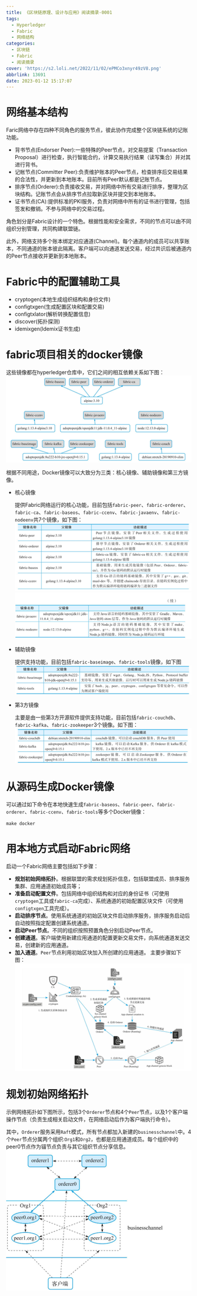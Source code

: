 ```yaml
---
title: 《区块链原理、设计与应用》阅读摘录-0001
tags:
  - Hyperledger
  - Fabric
  - 网络结构
categories:
  - 区块链
  - Fabric
  - 阅读摘录
cover: 'https://s2.loli.net/2022/11/02/ePMCo3xnyr49zV8.png'
abbrlink: 13691
date: 2023-01-12 15:17:07
---
```


# 网络基本结构
Faric网络中存在四种不同角色的服务节点，彼此协作完成整个区块链系统的记账功能。
- 背书节点(Endorser Peer):一些特殊的Peer节点，对交易提案（Transaction Proposal）进行检查，执行智能合约，计算交易执行结果（读写集合）并对其进行背书。
- 记帐节点(Committer Peer):负责维护账本的Peer节点，检查排序后交易结果的合法性，并更新到本地账本。目前所有Peer默认都是记账节点。
- 排序节点(Orderer):负责接收交易，并对网络中所有交易进行排序，整理为区块结构。记账节点会从排序节点拉取新区块并提交到本地账本。
- 证书节点(CA):提供标准的PKI服务，负责对网络中所有的证书进行管理，包括签发和撤销。不参与网络中的交易过程。

角色划分是Fabric设计的一个特色。根据性能和安全需求，不同的节点可以由不同组织分别管理，共同构建联盟链。

此外，网络支持多个账本绑定对应通道(Channel)。每个通道内的成员可以共享账本，不同通道的账本彼此隔离。客户端可以向通道发送交易，经过共识后被通道内的Peer节点接收并更新到本地账本。

# Fabric中的配置辅助工具
- cryptogen(本地生成组织结构和身份文件)
- configtxgen(生成配置区块和配置交易)
- configtxlator(解析转换配置信息)
- discover(拓扑探测)
- idemixgen(Idemix证书生成)

# fabric项目相关的docker镜像
这些镜像都在hyperledger仓库中，它们之间的相互依赖关系如下图：
![Fabric Docker 镜像](《区块链原理、设计与应用》阅读摘录-0001/FabricDockerImages.jpeg)

根据不同用途，Docker镜像可以大致分为三类：核心镜像、辅助镜像和第三方镜像。
- 核心镜像
   
   提供Fabric网络运行的核心功能，目前包括`fabric-peer`、`fabric-orderer`、`fabric-ca`、`fabric-baseos`、`fabric-ccenv`、`fabric-javaenv`、`fabric-nodeenv`共7个镜像，如下图：
   ![images-01](《区块链原理、设计与应用》阅读摘录-0001/images-01.jpeg)
   ![images-02](《区块链原理、设计与应用》阅读摘录-0001/images-02.jpeg)
- 辅助镜像
  
  提供支持功能，目前包括`fabric-baseimage`、`fabric-tools`镜像，如下图
  ![images-03](《区块链原理、设计与应用》阅读摘录-0001/images-03.jpeg)

- 第3方镜像
  
  主要是由一些第3方开源软件提供支持功能，目前包括`fabric-couchdb`、`fabric-kafka`、`fabric-zookeeper`3个镜像。如下图：
  ![images-04](《区块链原理、设计与应用》阅读摘录-0001/images-04.jpeg)

# 从源码生成Docker镜像
可以通过如下命令在本地快速生成`fabric-baseos`、`fabric-peer`、`fabric-orderer`、`fabric-ccenv`、`fabric-tools`等多个Docker镜像：
```shell
make docker
```

# 用本地方式启动Fabric网络
启动一个Fabric网络主要包括如下步骤：
- **规划初始网络拓扑**。根据联盟的需求规划拓扑信息，包括联盟成员、排序服务集群、应用通道初始成员等；
- **准备启动配置文件**。包括网络中组织结构和对应的身份证书（可使用`cryptogen`工具或`fabric-ca`完成）、系统通道的初始配置区块文件（可使用`configtxgen`工具完成）。
- **启动排序节点**。使用系统通道的初始区块文件启动排序服务，排序服务启动后自动按照指定配置创建系统通道。
- **启动Peer节点**。不同的组织按照预置角色分别启动Peer节点。
- **创建通道**。客户端使用新建应用通道的配置更新交易文件，向系统通道发送交易，创建新的应用通道。
- **加入通道**。`Peer`节点利用初始区块加入所创建的应用通道。
主要步骤如下图：
![启动步骤](《区块链原理、设计与应用》阅读摘录-0001/bootstrap.jpeg)

# 规划初始网络拓扑
示例网络拓扑如下图所示，包括3个`Orderer`节点和4个`Peer`节点，以及1个客户端操作节点（负责生成相关启动文件，在网络启动后作为客户端执行命令）。

其中，`Orderer`服务采用`Raft`模式，所有节点都加入新建的`businesschannel`中。4个`Peer`节点分属两个组织:`Org1`和`Org2`，也都是应用通道成员。每个组织中的peer0节点作为锚节点负责与其它组织节点分享信息。
![示例拓扑](《区块链原理、设计与应用》阅读摘录-0001/topology.jpeg)
